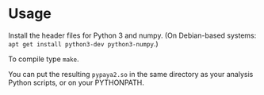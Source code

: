 # Usage

Install the header files for Python 3 and numpy.
(On Debian-based systems: `apt get install python3-dev python3-numpy`.)

To compile type `make`.

You can put the resulting `pypaya2.so` in the same directory as your analysis
Python scripts, or on your PYTHONPATH.
